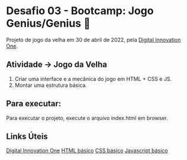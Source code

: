 # Desafio 03 - Bootcamp: Jogo Genius/Genius 🚀

Projeto de jogo da velha em 30 de abril de 2022, pela [Digital Innovation One](https://digitalinnovation.one/).

## Atividade -> Jogo da Velha

1. Criar uma interface e a mecânica do jogo em HTML + CSS e JS.
2. Montar uma estrutura básica.

## Para executar:

Para executar o projeto, execute o arquivo index.html em browser.

## Links Úteis

[Digital Innovation One](https://digitalinnovation.one/)
[HTML básico](https://www.w3schools.com/html/)
[CSS básico](https://developer.mozilla.org/pt-BR/docs/Web/CSS)
[Javascript básico](https://developer.mozilla.org/pt-BR/docs/Web/JavaScript)
